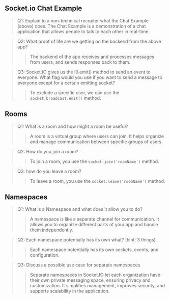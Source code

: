 ## Socket.io Chat Example

>Q1: Explain to a non-technical recruiter what the Chat Example (above) does.
>The Chat Example is a demonstration of a chat application that allows people to talk to each other in real-time.

>Q2: What proof of life are we getting on the backend from the above app?
>>The backend of the app receives and processes messages from users, and sends responses back to them.

>Q3: Socket.IO gives us the i0.emit() method to send an event to everyone. What flag would you use if you want to send a message to everyone except for a certain emitting socket?
>>To exclude a specific user, we can use the `socket.broadcast.emit()` method.

## Rooms

>Q1: What is a room and how might a room be useful?
>>A room is a virtual group where users can join. It helps organize and manage communication between specific groups of users.

>Q2: How do you join a room?
>>To join a room, you use the `socket.join('roomName')` method.

>Q3: how do you leave a room?
>>To leave a room, you use the `socket.leave('roomName')` method.

## Namespaces

>Q1: What is a Namespace and what does it allow you to do?
>>A namespace is like a separate channel for communication. It allows you to organize different parts of your app and handle them independently.

>Q2: Each namespace potentially has its own what? (hint: 3 things)
>>Each namespace potentially has its own sockets, events, and configuration.

>Q3: Discuss a possible use case for separate namespaces
>>Separate namespaces in Socket.IO let each organization have their own private messaging space, ensuring privacy and customization. It simplifies management, improves security, and supports scalability in the application.
